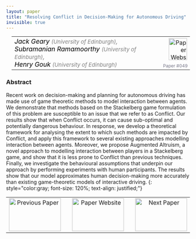 ```yaml
---
layout: paper
title: "Resolving Conflict in Decision-Making for Autonomous Driving"
invisible: true
---
```

<table width = "95%" style="padding-left: 15px; margin-left: auto; margin-right: 10px;">
<tr><td style = "vertical-align: top; padding-right: 25px;" rowspan="2">
<span style="color:black; font-size: 110%;"><i>
Jack Geary <span style="color:gray; font-size: 85%">(University of Edinburgh)</span><span style="color:gray; font-size: 100%">,</span><br>  Subramanian Ramamoorthy <span style="color:gray; font-size: 85%">(University of Edinburgh)</span><span style="color:gray; font-size: 100%">,</span><br>  Henry Gouk <span style="color:gray; font-size: 85%">(University of Edinburgh)</span>
</i></span>
</td>
<td style="text-align: right;"><a href="http://www.roboticsproceedings.org/rss17/p049.pdf"><img src="{{ site.baseurl }}/images/paper_link.png" alt="Paper Website" width = "50"  height = "60"/></a><br>     </td>
</tr>
<tr>
<td style="color:#777789; text-align:right; font-size: 75%; margin-right:10px;">Paper&nbsp;#049</td>
</tr>
</table>


### Abstract
Recent work on decision-making and planning for autonomous driving has made use of game theoretic methods to model interaction between agents. We demonstrate that methods based on the Stackelberg game formulation of this problem are susceptible to an issue that we refer to as Conflict. Our results show that when Conflict occurs, it can cause sub-optimal and potentially dangerous behaviour. In response, we develop a theoretical framework for analysing the extent to which such methods are impacted by Conflict, and apply this framework to several existing approaches modelling interaction between agents. Moreover, we propose Augmented Altruism, a novel approach to modelling interaction between players in a Stackelberg game, and show that it is less prone to Conflict than previous techniques. Finally, we investigate the behavioural assumptions that underpin our approach by performing experiments with human participants. The results show that our model approximates human decision-making more accurately than existing game-theoretic models of interactive driving.
{: style="color:gray; font-size: 120%; text-align: justified;"}



<table width="100%">
 <tr>
    <td style="width: 30%; text-align: center;"><a href="{{ site.baseurl }}/program/papers/048/">
<img src="{{ site.baseurl }}/images/previous_icon.png"
       alt="Previous Paper" width = "142"  height = "90"/> 
</a> </td>
<td style="text-align: center;"><a href="{{ site.baseurl }}/program/papers">
<img src="{{ site.baseurl }}/images/overview_icon.png"
       alt="Paper Website" width = "142"  height = "90"/> 
</a> </td>
    <td style="width: 30%; text-align: center;"><a href="{{ site.baseurl }}/program/papers/050/">
    <img src="{{ site.baseurl }}/images/next_icon.png"
        alt="Next Paper" width = "142"  height = "90"/>
    </a></td>
</tr>
</table>